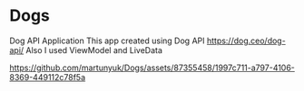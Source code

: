 # Dogs
Dog API Application
This app created using Dog API https://dog.ceo/dog-api/
Also I used ViewModel and LiveData

https://github.com/martunyuk/Dogs/assets/87355458/1997c711-a797-4106-8369-449112c78f5a
